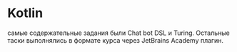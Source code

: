 # Kotlin

самые содержательные задания были Chat bot DSL и Turing.
Остальные таски выполнялись в формате курса через JetBrains Academy плагин.
